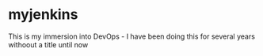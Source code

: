 # myjenkins
This is my immersion into DevOps - I have been doing this for several years withoout a title until now
